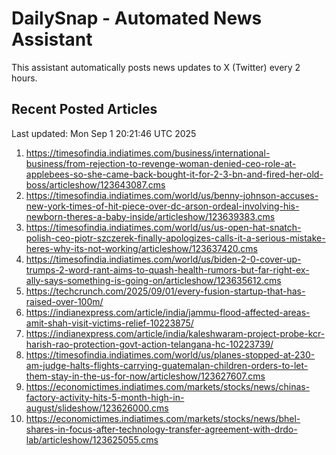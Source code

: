 # DailySnap - Automated News Assistant

This assistant automatically posts news updates to X (Twitter) every 2 hours.

## Recent Posted Articles

Last updated: Mon Sep  1 20:21:46 UTC 2025

1. https://timesofindia.indiatimes.com/business/international-business/from-rejection-to-revenge-woman-denied-ceo-role-at-applebees-so-she-came-back-bought-it-for-2-3-bn-and-fired-her-old-boss/articleshow/123643087.cms
2. https://timesofindia.indiatimes.com/world/us/benny-johnson-accuses-new-york-times-of-hit-piece-over-dc-arson-ordeal-involving-his-newborn-theres-a-baby-inside/articleshow/123639383.cms
3. https://timesofindia.indiatimes.com/world/us/us-open-hat-snatch-polish-ceo-piotr-szczerek-finally-apologizes-calls-it-a-serious-mistake-heres-why-its-not-working/articleshow/123637420.cms
4. https://timesofindia.indiatimes.com/world/us/biden-2-0-cover-up-trumps-2-word-rant-aims-to-quash-health-rumors-but-far-right-ex-ally-says-something-is-going-on/articleshow/123635612.cms
5. https://techcrunch.com/2025/09/01/every-fusion-startup-that-has-raised-over-100m/
6. https://indianexpress.com/article/india/jammu-flood-affected-areas-amit-shah-visit-victims-relief-10223875/
7. https://indianexpress.com/article/india/kaleshwaram-project-probe-kcr-harish-rao-protection-govt-action-telangana-hc-10223739/
8. https://timesofindia.indiatimes.com/world/us/planes-stopped-at-230-am-judge-halts-flights-carrying-guatemalan-children-orders-to-let-them-stay-in-the-us-for-now/articleshow/123627607.cms
9. https://economictimes.indiatimes.com/markets/stocks/news/chinas-factory-activity-hits-5-month-high-in-august/slideshow/123626000.cms
10. https://economictimes.indiatimes.com/markets/stocks/news/bhel-shares-in-focus-after-technology-transfer-agreement-with-drdo-lab/articleshow/123625055.cms
